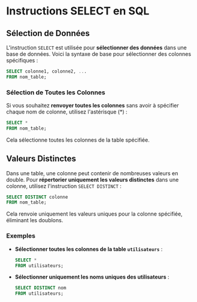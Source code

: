 # Instructions SELECT en SQL

## Sélection de Données

L'instruction `SELECT` est utilisée pour **sélectionner des données** dans une base de données. Voici la syntaxe de base pour sélectionner des colonnes spécifiques :

```sql
SELECT colonne1, colonne2, ...
FROM nom_table;
```

### Sélection de Toutes les Colonnes

Si vous souhaitez **renvoyer toutes les colonnes** sans avoir à spécifier chaque nom de colonne, utilisez l'astérisque (*) :

```sql
SELECT * 
FROM nom_table;
```

Cela sélectionne toutes les colonnes de la table spécifiée.

## Valeurs Distinctes

Dans une table, une colonne peut contenir de nombreuses valeurs en double. Pour **répertorier uniquement les valeurs distinctes** dans une colonne, utilisez l'instruction `SELECT DISTINCT` :

```sql
SELECT DISTINCT colonne
FROM nom_table;
```

Cela renvoie uniquement les valeurs uniques pour la colonne spécifiée, éliminant les doublons.

### Exemples

- **Sélectionner toutes les colonnes de la table `utilisateurs`** :

  ```sql
  SELECT * 
  FROM utilisateurs;
  ```

- **Sélectionner uniquement les noms uniques des utilisateurs** :

  ```sql
  SELECT DISTINCT nom 
  FROM utilisateurs;
  ```